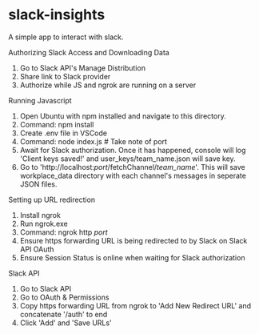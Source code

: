 # slack-insights
A simple app to interact with slack. 

Authorizing Slack Access and Downloading Data
1. Go to Slack API's Manage Distribution
2. Share link to Slack provider
3. Authorize while JS and ngrok are running on a server

Running Javascript
1. Open Ubuntu with npm installed and navigate to this directory.
2. Command: npm install 
3. Create .env file in VSCode
4. Command: node index.js # Take note of port
5. Await for Slack authorization. Once it has happened, console will log 'Client keys saved!' and user_keys/team_name.json will save key.
6. Go to 'http://localhost:*port*/fetchChannel/*team_name*'. This will save workplace_data directory with each channel's messages in seperate JSON files. 

Setting up URL redirection
1. Install ngrok
2. Run ngrok.exe
3. Command: ngrok http *port*
4. Ensure https forwarding URL is being redirected to by Slack on Slack API OAuth
5. Ensure Session Status is online when waiting for Slack authorization

Slack API
1. Go to Slack API
2. Go to OAuth & Permissions
3. Copy https forwarding URL from ngrok to 'Add New Redirect URL' and concatenate '/auth' to end
4. Click 'Add' and 'Save URLs'


